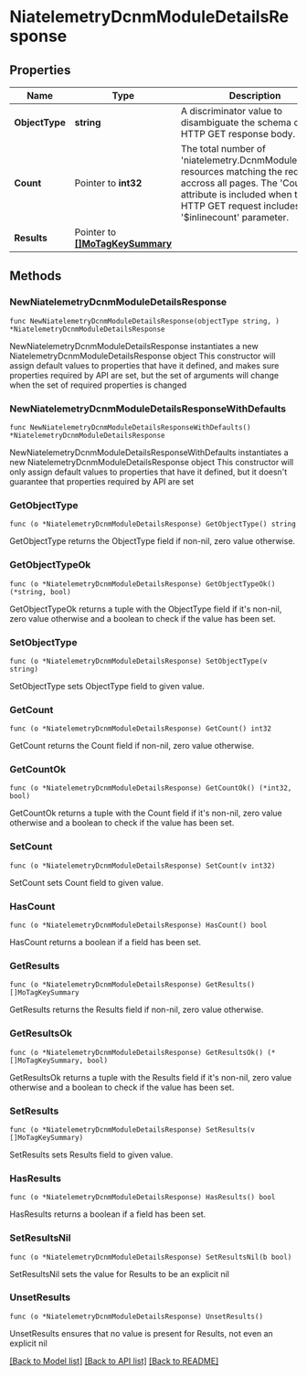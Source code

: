 # NiatelemetryDcnmModuleDetailsResponse

## Properties

Name | Type | Description | Notes
------------ | ------------- | ------------- | -------------
**ObjectType** | **string** | A discriminator value to disambiguate the schema of a HTTP GET response body. | 
**Count** | Pointer to **int32** | The total number of &#39;niatelemetry.DcnmModuleDetails&#39; resources matching the request, accross all pages. The &#39;Count&#39; attribute is included when the HTTP GET request includes the &#39;$inlinecount&#39; parameter. | [optional] 
**Results** | Pointer to [**[]MoTagKeySummary**](MoTagKeySummary.md) |  | [optional] 

## Methods

### NewNiatelemetryDcnmModuleDetailsResponse

`func NewNiatelemetryDcnmModuleDetailsResponse(objectType string, ) *NiatelemetryDcnmModuleDetailsResponse`

NewNiatelemetryDcnmModuleDetailsResponse instantiates a new NiatelemetryDcnmModuleDetailsResponse object
This constructor will assign default values to properties that have it defined,
and makes sure properties required by API are set, but the set of arguments
will change when the set of required properties is changed

### NewNiatelemetryDcnmModuleDetailsResponseWithDefaults

`func NewNiatelemetryDcnmModuleDetailsResponseWithDefaults() *NiatelemetryDcnmModuleDetailsResponse`

NewNiatelemetryDcnmModuleDetailsResponseWithDefaults instantiates a new NiatelemetryDcnmModuleDetailsResponse object
This constructor will only assign default values to properties that have it defined,
but it doesn't guarantee that properties required by API are set

### GetObjectType

`func (o *NiatelemetryDcnmModuleDetailsResponse) GetObjectType() string`

GetObjectType returns the ObjectType field if non-nil, zero value otherwise.

### GetObjectTypeOk

`func (o *NiatelemetryDcnmModuleDetailsResponse) GetObjectTypeOk() (*string, bool)`

GetObjectTypeOk returns a tuple with the ObjectType field if it's non-nil, zero value otherwise
and a boolean to check if the value has been set.

### SetObjectType

`func (o *NiatelemetryDcnmModuleDetailsResponse) SetObjectType(v string)`

SetObjectType sets ObjectType field to given value.


### GetCount

`func (o *NiatelemetryDcnmModuleDetailsResponse) GetCount() int32`

GetCount returns the Count field if non-nil, zero value otherwise.

### GetCountOk

`func (o *NiatelemetryDcnmModuleDetailsResponse) GetCountOk() (*int32, bool)`

GetCountOk returns a tuple with the Count field if it's non-nil, zero value otherwise
and a boolean to check if the value has been set.

### SetCount

`func (o *NiatelemetryDcnmModuleDetailsResponse) SetCount(v int32)`

SetCount sets Count field to given value.

### HasCount

`func (o *NiatelemetryDcnmModuleDetailsResponse) HasCount() bool`

HasCount returns a boolean if a field has been set.

### GetResults

`func (o *NiatelemetryDcnmModuleDetailsResponse) GetResults() []MoTagKeySummary`

GetResults returns the Results field if non-nil, zero value otherwise.

### GetResultsOk

`func (o *NiatelemetryDcnmModuleDetailsResponse) GetResultsOk() (*[]MoTagKeySummary, bool)`

GetResultsOk returns a tuple with the Results field if it's non-nil, zero value otherwise
and a boolean to check if the value has been set.

### SetResults

`func (o *NiatelemetryDcnmModuleDetailsResponse) SetResults(v []MoTagKeySummary)`

SetResults sets Results field to given value.

### HasResults

`func (o *NiatelemetryDcnmModuleDetailsResponse) HasResults() bool`

HasResults returns a boolean if a field has been set.

### SetResultsNil

`func (o *NiatelemetryDcnmModuleDetailsResponse) SetResultsNil(b bool)`

 SetResultsNil sets the value for Results to be an explicit nil

### UnsetResults
`func (o *NiatelemetryDcnmModuleDetailsResponse) UnsetResults()`

UnsetResults ensures that no value is present for Results, not even an explicit nil

[[Back to Model list]](../README.md#documentation-for-models) [[Back to API list]](../README.md#documentation-for-api-endpoints) [[Back to README]](../README.md)


